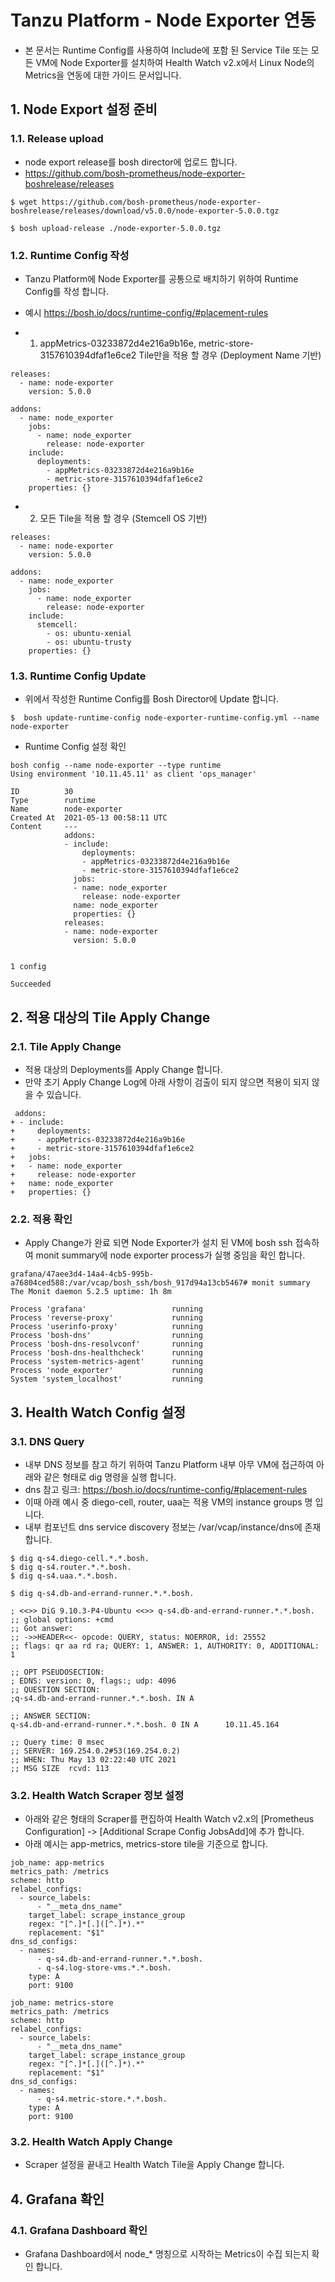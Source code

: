 # Tanzu Platform - Node Exporter 연동

- 본 문서는 Runtime Config를 사용하여 Include에 포함 된 Service Tile 또는 모든 VM에 Node Exporter를 설치하여  Health Watch v2.x에서 Linux Node의 Metrics을 연동에 대한 가이드 문서입니다.

## 1. Node Export 설정 준비 

### 1.1. Release upload
- node export release를 bosh director에 업로드 합니다.
- https://github.com/bosh-prometheus/node-exporter-boshrelease/releases

```
$ wget https://github.com/bosh-prometheus/node-exporter-boshrelease/releases/download/v5.0.0/node-exporter-5.0.0.tgz

$ bosh upload-release ./node-exporter-5.0.0.tgz
```

### 1.2. Runtime Config 작성
- Tanzu Platform에 Node Exporter를 공통으로 배치하기 위하여 Runtime Config를 작성 합니다.
- 예시 https://bosh.io/docs/runtime-config/#placement-rules

- 1) appMetrics-03233872d4e216a9b16e, metric-store-3157610394dfaf1e6ce2 Tile만을 적용 할 경우 (Deployment Name 기반)

```
releases:
  - name: node-exporter
    version: 5.0.0

addons:
  - name: node_exporter
    jobs:
      - name: node_exporter
        release: node-exporter
    include:
      deployments:
        - appMetrics-03233872d4e216a9b16e
        - metric-store-3157610394dfaf1e6ce2
    properties: {}
```

- 2) 모든 Tile을 적용 할 경우 (Stemcell OS 기반)

```
releases:
  - name: node-exporter
    version: 5.0.0

addons:
  - name: node_exporter
    jobs:
      - name: node_exporter
        release: node-exporter
    include:
      stemcell:
        - os: ubuntu-xenial
        - os: ubuntu-trusty
    properties: {}
```

### 1.3. Runtime Config Update
- 위에서 작성한 Runtime Config를 Bosh Director에 Update 합니다.

```
$  bosh update-runtime-config node-exporter-runtime-config.yml --name node-exporter
```

- Runtime Config 설정 확인

```
bosh config --name node-exporter --type runtime
Using environment '10.11.45.11' as client 'ops_manager'

ID          30
Type        runtime
Name        node-exporter
Created At  2021-05-13 00:58:11 UTC
Content     ---
            addons:
            - include:
                deployments:
                - appMetrics-03233872d4e216a9b16e
                - metric-store-3157610394dfaf1e6ce2
              jobs:
              - name: node_exporter
                release: node-exporter
              name: node_exporter
              properties: {}
            releases:
            - name: node-exporter
              version: 5.0.0


1 config

Succeeded
```

## 2. 적용 대상의 Tile Apply Change

### 2.1. Tile Apply Change
- 적용 대상의 Deployments를 Apply Change 합니다.
- 만약 초기 Apply Change Log에 아래 사항이 검출이 되지 않으면 적용이 되지 않을 수 있습니다.

```
 addons:
+ - include:
+     deployments:
+     - appMetrics-03233872d4e216a9b16e
+     - metric-store-3157610394dfaf1e6ce2
+   jobs:
+   - name: node_exporter
+     release: node-exporter
+   name: node_exporter
+   properties: {}
```

### 2.2. 적용 확인
- Apply Change가 완료 되면 Node Exporter가 설치 된 VM에 bosh ssh 접속하여 monit summary에 node exporter process가 실행 중임을 확인 합니다.

```
grafana/47aee3d4-14a4-4cb5-995b-a76804ced588:/var/vcap/bosh_ssh/bosh_917d94a13cb5467# monit summary
The Monit daemon 5.2.5 uptime: 1h 8m

Process 'grafana'                   running
Process 'reverse-proxy'             running
Process 'userinfo-proxy'            running
Process 'bosh-dns'                  running
Process 'bosh-dns-resolvconf'       running
Process 'bosh-dns-healthcheck'      running
Process 'system-metrics-agent'      running
Process 'node_exporter'             running
System 'system_localhost'           running
```

## 3.  Health Watch Config 설정

### 3.1. DNS Query
- 내부 DNS 정보를 참고 하기 위하여 Tanzu Platform 내부 아무 VM에 접근하여 아래와 같은 형태로 dig 명령을 실행 합니다.
- dns 참고 링크: https://bosh.io/docs/runtime-config/#placement-rules
- 이때 아래 예시 중 diego-cell, router, uaa는 적용 VM의 instance groups 명 입니다.
- 내부 컴포넌트 dns service discovery 정보는 /var/vcap/instance/dns에 존재합니다.

```
$ dig q-s4.diego-cell.*.*.bosh.
$ dig q-s4.router.*.*.bosh.
$ dig q-s4.uaa.*.*.bosh.

$ dig q-s4.db-and-errand-runner.*.*.bosh.

; <<>> DiG 9.10.3-P4-Ubuntu <<>> q-s4.db-and-errand-runner.*.*.bosh.
;; global options: +cmd
;; Got answer:
;; ->>HEADER<<- opcode: QUERY, status: NOERROR, id: 25552
;; flags: qr aa rd ra; QUERY: 1, ANSWER: 1, AUTHORITY: 0, ADDITIONAL: 1

;; OPT PSEUDOSECTION:
; EDNS: version: 0, flags:; udp: 4096
;; QUESTION SECTION:
;q-s4.db-and-errand-runner.*.*.bosh. IN A

;; ANSWER SECTION:
q-s4.db-and-errand-runner.*.*.bosh. 0 IN A      10.11.45.164

;; Query time: 0 msec
;; SERVER: 169.254.0.2#53(169.254.0.2)
;; WHEN: Thu May 13 02:22:40 UTC 2021
;; MSG SIZE  rcvd: 113

```

### 3.2. Health Watch Scraper 정보 설정


- 아래와 같은 형태의 Scraper를 편집하여 Health Watch v2.x의 [Prometheus Configuration] -> [Additional Scrape Config JobsAdd]에 추가 합니다. 
- 아래 예시는 app-metrics, metrics-store tile을 기준으로 합니다.

```
job_name: app-metrics
metrics_path: /metrics
scheme: http
relabel_configs:
  - source_labels:
      - "__meta_dns_name"
    target_label: scrape_instance_group
    regex: "[^.]*[.]([^.]*).*"
    replacement: "$1"
dns_sd_configs:
  - names:
      - q-s4.db-and-errand-runner.*.*.bosh.
      - q-s4.log-store-vms.*.*.bosh.
    type: A
    port: 9100

job_name: metrics-store
metrics_path: /metrics
scheme: http
relabel_configs:
  - source_labels:
      - "__meta_dns_name"
    target_label: scrape_instance_group
    regex: "[^.]*[.]([^.]*).*"
    replacement: "$1"
dns_sd_configs:
  - names:
      - q-s4.metric-store.*.*.bosh.
    type: A
    port: 9100
```

### 3.2.  Health Watch Apply Change
- Scraper 설정을 끝내고 Health Watch Tile을 Apply Change 합니다.
 

## 4. Grafana 확인

### 4.1. Grafana Dashboard 확인

- Grafana Dashboard에서 node_* 명칭으로 시작하는 Metrics이 수집 되는지 확인 합니다.
